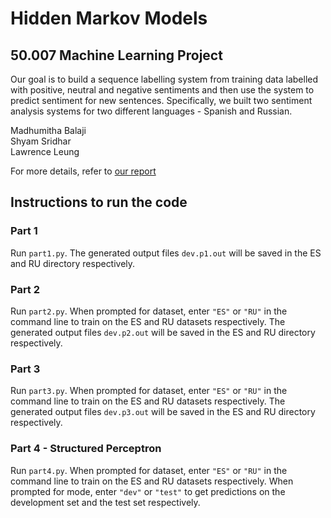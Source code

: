 # Hidden Markov Models 
## 50.007 Machine Learning Project
Our goal is to build a sequence labelling system from training data labelled with positive, neutral and negative sentiments and then use the system
to predict sentiment for new sentences. Specifically, we built two sentiment analysis systems
for two different languages - Spanish and Russian. 

Madhumitha Balaji \
Shyam Sridhar \
Lawrence Leung

For more details, refer to [our report](./50_007_Machine_Learning_Project.pdf)

## Instructions to run the code
### Part 1
Run ```part1.py```. The generated output files ```dev.p1.out``` will be saved in the ES and RU directory respectively.

### Part 2 
Run ```part2.py```. When prompted for dataset, enter ```"ES"``` or ```"RU"``` in the command line to train on the ES and RU datasets respectively. The generated output files ```dev.p2.out``` will be saved in the ES and RU directory respectively.

### Part 3
Run ```part3.py```. When prompted for dataset, enter ```"ES"``` or ```"RU"``` in the command line to train on the ES and RU datasets respectively. The generated output files ```dev.p3.out``` will be saved in the ES and RU directory respectively.


### Part 4 - Structured Perceptron
 Run ```part4.py```. When prompted for dataset, enter ```"ES"``` or ```"RU"``` in the command line to train on the ES and RU datasets respectively. When prompted for mode, enter ```"dev"``` or ```"test"``` to get predictions on the development set and the test set respectively.

